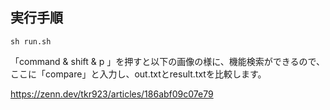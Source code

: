 ## 実行手順
```
sh run.sh
```
「command & shift & p 」を押すと以下の画像の様に、機能検索ができるので、
ここに「compare」と入力し、out.txtとresult.txtを比較します。

https://zenn.dev/tkr923/articles/186abf09c07e79